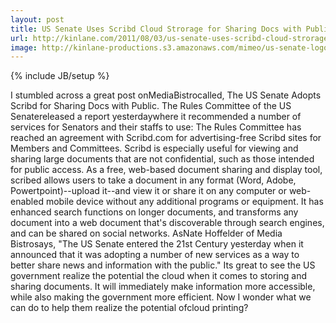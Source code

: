 ```yaml
---
layout: post
title: US Senate Uses Scribd Cloud Strorage for Sharing Docs with Public
url: http://kinlane.com/2011/08/03/us-senate-uses-scribd-cloud-strorage-for-sharing-docs-with-public/
image: http://kinlane-productions.s3.amazonaws.com/mimeo/us-senate-logo.jpg
---
```

{% include JB/setup %}
<p>
     I stumbled across a great post onMediaBistrocalled, The US Senate Adopts Scribd for Sharing Docs with Public. The Rules Committee of the US Senatereleased a report yesterdaywhere it recommended a number of services for Senators and their staffs to use: The Rules Committee has reached an agreement with Scribd.com for advertising-free Scribd sites for Members and Committees. Scribd is especially useful for viewing and sharing large documents that are not confidential, such as those intended for public access. As a free, web-based document sharing and display tool, scribed allows users to take a document in any format (Word, Adobe, Powertpoint)--upload it--and view it or share it on any computer or web-enabled mobile device without any additional programs or equipment. It has enhanced search functions on longer documents, and transforms any document into a web document that's discoverable through search engines, and can be shared on social networks. AsNate Hoffelder of Media Bistrosays, "The US Senate entered the 21st Century yesterday when it announced that it was adopting a number of new services as a way to better share news and information with the public." Its great to see the US government realize the potential the cloud when it comes to storing and sharing documents. It will immediately make information more accessible, while also making the government more efficient. Now I wonder what we can do to help them realize the potential ofcloud printing?
</p>